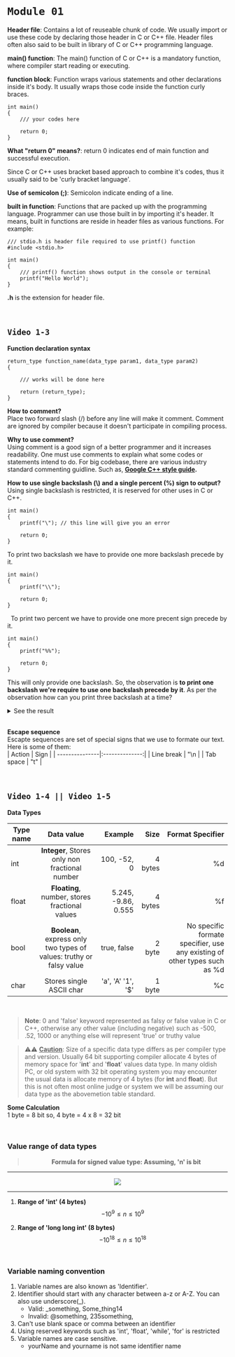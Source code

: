 # ```Module 01```

**Header file**: Contains a lot of reuseable chunk of code. We usually import or use these code by declaring those header in C or C++ file. Header files often also said to be built in library of C or C++ programming language.

**main() function**: The main() function of C or C++ is a mandatory function, where compiler start reading or executing.

**function block**: Function wraps various statements and other declarations inside it's body. It usually wraps those code inside the function curly braces.

```
int main()
{
    /// your codes here

    return 0;
}
```

**What "return 0" means?**: return 0 indicates end of main function and successful execution.

Since C or C++ uses bracket based approach to combine it's codes, thus it usually said to be 'curly bracket language'.

**Use of semicolon (;)**: Semicolon indicate ending of a line.

**built in function**: Functions that are packed up with the programming language. Programmer can use those built in by importing it's header. It means, built in functions are reside in header files as various functions. For example:

```
/// stdio.h is header file required to use printf() function
#include <stdio.h>

int main()
{
    /// printf() function shows output in the console or terminal
    printf("Hello World");
}
```

**.h** is the extension for header file.

&nbsp;

## ```Video 1-3```

**Function declaration syntax**

```
return_type function_name(data_type param1, data_type param2)
{

    /// works will be done here

    return (return_type);
}
```

**How to comment?**  
Place two forward slash (/) before any line will make it comment. Comment are ignored by compiler because it doesn't participate in compiling process.

**Why to use comment?**  
Using comment is a good sign of a better programmer and it increases readability. One must use comments to explain what some codes or statements intend to do. For big codebase, there are various industry standard commenting guidline. Such as, **[Google C++ style guide](https://google.github.io/styleguide/cppguide.html).**

**How to use single backslash (\\) and a single percent (%) sign to output?**  
Using single backslash is restricted, it is reserved for other uses in C or C++.

```
int main()
{
    printf("\"); // this line will give you an error

    return 0;
}
```

To print two backslash we have to provide one more backslash precede by it.

```
int main()
{
    printf("\\");

    return 0;
}
```

&nbsp;
To print two percent we have to provide one more precent sign precede by it.

```
int main()
{
    printf("%%");

    return 0;
}
```

This will only provide one backslash. So, the observation is **to print one backslash we're require to use one backslash precede by it**. As per the observation how can you print three backslash at a time?

<details>
<summary>See the result</summary>

```
int main()
{
    printf("\\\\\\");

    return 0;
}
```

</details>
&nbsp;

**Escape sequence**  
Escapte sequences are set of special signs that we use to formate our text. Here is some of them:  
| Action | Sign |
| ---------------|:--------------:|
| Line break | "\n |
| Tab space | "t" |

&nbsp;

## ```Video 1-4 || Video 1-5```

**Data Types**

| Type name | Data value | Example | Size | Format Specifier
| ---------------|:--------------:| ---------------:|---------------:|---------------:|
| int | **Integer**, Stores only non fractional number | 100, -52, 0 | 4 bytes| %d|
| float | **Floating**, number, stores fractional values | 5.245, -9.86, 0.555| 4 bytes| %f|
| bool | **Boolean**, express only two types of values: truthy or falsy value|  true, false| 2 byte | No specific formate specifier, use any existing of other types such as %d
char| Stores single ASCII char | 'a', 'A' '1', '$' | 1 byte | %c

&nbsp;

> **Note**: 0 and 'false' keyword represented as falsy or false value in C or C++, otherwise any other value (including negative) such as -500, .52, 1000 or anything else will represent 'true' or truthy value

> ⚠️⚠️ **<ins>Caution</ins>**: Size of a specific data type differs as per compiler type and version. Usually 64 bit supporting compiler allocate 4 bytes of memory space for '**int**' and '**float**' values data type. In many oldish PC, or old system with 32 bit operating system you may encounter the usual data is allocate memory of 4 bytes (for **int** and **float**). But this is not often most online judge or system we will be assuming our data type as the abovemetion table standard.

**Some Calculation**  
1 byte = 8 bit so, 4 byte = 4 x 8 = 32 bit

&nbsp;

### **Value range of data types**

> **<center>Formula for signed value type: Assuming, 'n' is bit</center>**

---

<p align="center"><strong><img src="https://latex.codecogs.com/svg.latex?-2^{n-1}%20\text{ to }%20+2^{n-1}-1" /></strong></p>

---

1. **Range of 'int' (4 bytes)** $$-10^9 \leq n \leq 10^9$$

2. **Range of 'long long int' (8 bytes)** $$-10^{18} \le n \le 10^{18}$$

&nbsp;

### **Variable naming convention**

1. Variable names are also known as 'Identifier'.
2. Identifier should start with any character between a-z or A-Z. You can also use underscore(_).
    - Valid: _something, Some_thing14
    - Invalid: @something, 235something,
3. Can't use blank space or comma between an identifier
4. Using reserved keywords such as 'int', 'float', 'while', 'for' is restricted
5. Variable names are case sensitive.
    - yourName and yourname is not same identifier name
